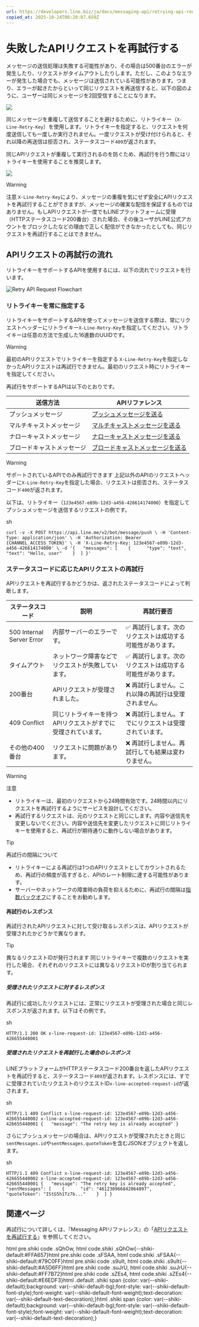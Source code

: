 ```yaml
---
url: https://developers.line.biz/ja/docs/messaging-api/retrying-api-request/
copied_at: 2025-10-24T06:28:07.659Z
---
```

# 失敗したAPIリクエストを再試行する

メッセージの送信処理は失敗する可能性があり、その場合は500番台のエラーが発生したり、リクエストがタイムアウトしたりします。ただし、このようなエラーが発生した場合でも、メッセージは送信されている可能性があります。つまり、エラーが起きたからといって同じリクエストを再送信すると、以下の図のように、ユーザーは同じメッセージを2回受信することになります。

![](https://developers.line.biz/media/messaging-api/retry-api-request/retry-api-request-bad.svg)

同じメッセージを重複して送信することを避けるために、リトライキー（`X-Line-Retry-Key`）を使用します。リトライキーを指定すると、リクエストを何度送信しても一度しか実行されません。一度リクエストが受け付けられると、それ以降の再送信は拒否され、ステータスコード`409`が返されます。

同じAPIリクエストが重複して実行されるのを防ぐため、再試行を行う際にはリトライキーを使用することを推奨します。

![](https://developers.line.biz/media/messaging-api/retry-api-request/retry-api-request-good.svg)

> [!WARNING]
> 注意
> `X-Line-Retry-Key`により、メッセージの重複を気にせず安全にAPIリクエストを再試行することができますが、メッセージの確実な配信を保証するものではありません。もしAPIリクエストが一度でもLINEプラットフォームに受理（HTTPステータスコード200番台）された場合、その後ユーザがLINE公式アカウントをブロックしたなどの理由で正しく配信ができなかったとしても、同じリクエストを再試行することはできません。

## APIリクエストの再試行の流れ

リトライキーをサポートするAPIを使用するには、以下の流れでリクエストを行います。

![Retry API Request Flowchart](https://developers.line.biz/media/messaging-api/retry-api-request/retry-key-flowchart.png)

### リトライキーを常に指定する

リトライキーをサポートするAPIを使ってメッセージを送信する際は、常にリクエストヘッダーにリトライキー`X-Line-Retry-Key`を指定してください。リトライキーは任意の方法で生成した16進数のUUIDです。

> [!WARNING]
> 最初のAPIリクエストでリトライキーを指定する
> `X-Line-Retry-Key`を指定しなかったAPIリクエストは再試行できません。最初のリクエスト時にリトライキーを指定してください。

再試行をサポートするAPIは以下のとおりです。

| 送信方法 | APIリファレンス |
| --- | --- |
| プッシュメッセージ | [プッシュメッセージを送る](https://developers.line.biz/ja/reference/messaging-api/#send-push-message) |
| マルチキャストメッセージ | [マルチキャストメッセージを送る](https://developers.line.biz/ja/reference/messaging-api/#send-multicast-message) |
| ナローキャストメッセージ | [ナローキャストメッセージを送る](https://developers.line.biz/ja/reference/messaging-api/#send-narrowcast-message) |
| ブロードキャストメッセージ | [ブロードキャストメッセージを送る](https://developers.line.biz/ja/reference/messaging-api/#send-broadcast-message) |

> [!WARNING]
> サポートされているAPIでのみ再試行できます
> 上記以外のAPIのリクエストヘッダーに`X-Line-Retry-Key`を指定した場合、リクエストは拒否され、ステータスコード`400`が返されます。

以下は、リトライキー（`123e4567-e89b-12d3-a456-426614174000`）を指定してプッシュメッセージを送信するリクエストの例です。

sh

`curl -v -X POST https://api.line.me/v2/bot/message/push \ -H 'Content-Type: application/json' \ -H 'Authorization: Bearer {CHANNEL_ACCESS_TOKEN}' \ -H 'X-Line-Retry-Key: 123e4567-e89b-12d3-a456-426614174000' \ -d '{   "messages": [    {      "type": "text",      "text": "Hello, user"    }  ] }'`

### ステータスコードに応じたAPIリクエストの再試行

APIリクエストを再試行するかどうかは、返されたステータスコードによって判断します。

| ステータスコード | 説明 | 再試行要否 |
| --- | --- | --- |
| 500 Internal Server Error | 内部サーバーのエラーです。 | ✅ 再試行します。次のリクエストは成功する可能性があります。 |
| タイムアウト | ネットワーク障害などでリクエストが失敗しています。 | ✅ 再試行します。次のリクエストは成功する可能性があります。 |
| 200番台 | APIリクエストが受理されました。 | ❌ 再試行しません。これ以降の再試行は受理されません。 |
| 409 Conflict | 同じリトライキーを持つAPIリクエストがすでに受理されています。 | ❌ 再試行しません。すでにリクエストは受理されています。 |
| その他の400番台 | リクエストに問題があります。 | ❌ 再試行しません。再試行しても結果は変わりません。 |

> [!WARNING]
> 注意
> *   リトライキーは、最初のリクエストから24時間有効です。24時間以内にリクエストを再試行するようにサービスを設計してください。
> *   再試行するリクエストは、元のリクエストと同じにします。内容や送信先を変更しないでください。内容や送信先を変更したリクエストに同じリトライキーを使用すると、再試行が期待通りに動作しない場合があります。

> [!TIP]
> 再試行の間隔について
> *   リトライキーによる再試行は1つのAPIリクエストとしてカウントされるため、再試行の頻度が高すぎると、APIのレート制限に達する可能性があります。
> *   サーバーやネットワークの障害時の負荷を抑えるために、再試行の間隔は[指数バックオフ](https://en.wikipedia.org/wiki/Exponential_backoff)にすることをお勧めします。

#### 再試行のレスポンス

再試行されたAPIリクエストに対して受け取るレスポンスは、APIリクエストが受理されたかどうかで異なります。

> [!TIP]
> 異なるリクエストIDが発行されます
> 同じリトライキーで複数のリクエストを実行した場合、それぞれのリクエストには異なるリクエストIDが割り当てられます。

##### 受理されたリクエストに対するレスポンス

再試行に成功したリクエストには、正常にリクエストが受理された場合と同じレスポンスが返されます。以下はその例です。

sh

`HTTP/1.1 200 OK x-line-request-id: 123e4567-e89b-12d3-a456-426655440001`

##### 受理されたリクエストを再試行した場合のレスポンス

LINEプラットフォームがHTTPステータスコード200番台を返したAPIリクエストを再試行すると、ステータスコード`409`が返されます。レスポンスには、すでに受理されていたリクエストのリクエストID`x-line-accepted-request-id`が返されます。

sh

`HTTP/1.1 409 Conflict x-line-request-id: 123e4567-e89b-12d3-a456-426655440002 x-line-accepted-request-id: 123e4567-e89b-12d3-a456-426655440001 {   "message": "The retry key is already accepted" }`

さらにプッシュメッセージの場合は、APIリクエストが受理されたときと同じ`sentMessages.id`や`sentMessages.quoteToken`を含むJSONオブジェクトを返します。

sh

`HTTP/1.1 409 Conflict x-line-request-id: 123e4567-e89b-12d3-a456-426655440002 x-line-accepted-request-id: 123e4567-e89b-12d3-a456-426655440001 {   "message": "The retry key is already accepted",  "sentMessages": [    {      "id": "461230966842064897",      "quoteToken": "IStG5h1Tz7b..."    }  ] }`

## 関連ページ

再試行について詳しくは、『Messaging APIリファレンス』の「[APIリクエストを再試行する](https://developers.line.biz/ja/reference/messaging-api/#retry-api-request)」を参照してください。

html pre.shiki code .sQhOw, html code.shiki .sQhOw{--shiki-default:#FFA657}html pre.shiki code .sFSAA, html code.shiki .sFSAA{--shiki-default:#79C0FF}html pre.shiki code .s9uIt, html code.shiki .s9uIt{--shiki-default:#A5D6FF}html pre.shiki code .suJrU, html code.shiki .suJrU{--shiki-default:#FF7B72}html pre.shiki code .sZEs4, html code.shiki .sZEs4{--shiki-default:#E6EDF3}html .default .shiki span {color: var(--shiki-default);background: var(--shiki-default-bg);font-style: var(--shiki-default-font-style);font-weight: var(--shiki-default-font-weight);text-decoration: var(--shiki-default-text-decoration);}html .shiki span {color: var(--shiki-default);background: var(--shiki-default-bg);font-style: var(--shiki-default-font-style);font-weight: var(--shiki-default-font-weight);text-decoration: var(--shiki-default-text-decoration);}